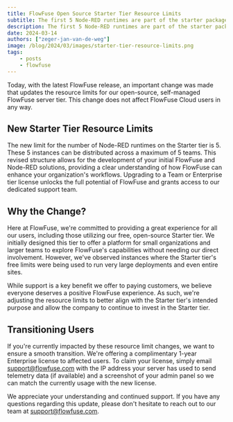 ```yaml
---
title: FlowFuse Open Source Starter Tier Resource Limits
subtitle: The first 5 Node-RED runtimes are part of the starter package going forward
description: The first 5 Node-RED runtimes are part of the starter package going forward
date: 2024-03-14
authors: ["zeger-jan-van-de-weg"]
image: /blog/2024/03/images/starter-tier-resource-limits.png
tags:
    - posts
    - flowfuse
---
```


Today, with the latest FlowFuse release, an important change was made that
updates the resource limits for our open-source, self-managed FlowFuse server
tier. This change does not affect FlowFuse Cloud users in any way.

<!--more-->

## New Starter Tier Resource Limits

The new limit for the number of Node-RED runtimes on the Starter tier is 5.
These 5 instances can be distributed across a maximum of 5 teams. This revised
structure allows for the development of your initial FlowFuse and Node-RED
solutions, providing a clear understanding of how FlowFuse can enhance your
organization's workflows. Upgrading to a Team or Enterprise tier license unlocks
the full potential of FlowFuse and grants access to our dedicated support team.

## Why the Change?

Here at FlowFuse, we're committed to providing a great experience for all our
users, including those utilizing our free, open-source Starter tier.  We
initially designed this tier to offer a platform for small organizations and
larger teams to explore FlowFuse's capabilities without needing our direct
involvement. However, we've observed instances where the Starter tier's free
limits were being used to run very large deployments and even entire sites.

While support is a key benefit we offer to paying customers, we believe everyone
deserves a positive FlowFuse experience. As such, we're adjusting the resource
limits to better align with the Starter tier's intended purpose and allow the
company to continue to invest in the Starter tier.

## Transitioning Users

If you're currently impacted by these resource limit changes, we want to ensure
a smooth transition. We're offering a complimentary 1-year Enterprise license to
affected users. To claim your license, simply email support@flowfuse.com with
the IP address your server has used to send telemetry data (if available) and a
screenshot of your admin panel so we can match the currently usage with the new
license.

We appreciate your understanding and continued support. If you have any
questions regarding this update, please don't hesitate to reach out to our team
at support@flowfuse.com.
